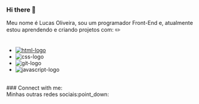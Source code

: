 ### Hi there 👋

Meu nome é Lucas Oliveira, sou um programador Front-End e, atualmente estou aprendendo e criando projetos com: ✏️
<br>
<br>
- <a href = "https://www.google.com.br/"><img src = "https://img.shields.io/badge/HTML5-E34F26?style=for-the-badge&logo=html5&logoColor=white" alt = "html-logo"></a>
- <img src = "https://img.shields.io/badge/CSS3-1572B6?style=for-the-badge&logo=css3&logoColor=white" alt = "css-logo">
- <img src = "https://img.shields.io/badge/GIT-E44C30?style=for-the-badge&logo=git&logoColor=white" alt = "git-logo">
- <img src = "https://img.shields.io/badge/JavaScript-323330?style=for-the-badge&logo=javascript&logoColor=F7DF1E" alt = "javascript-logo">
<br>
### Connect with me:
<br>
Minhas outras redes sociais:point_down:
<a href = ""><img
